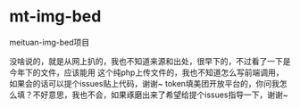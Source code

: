 # mt-img-bed
meituan-img-bed项目

没啥说的，就是从网上扒的，我也不知道来源和出处，很早下的，不过看了一下是今年下的文件，应该能用
这个纯php上传文件的，我也不知道怎么写前端调用，如果会的话可以提个issues贴上代码，谢谢~
token填美团开放平台的，你问我怎么填？不好意思，我也不会，如果琢磨出来了希望给提个issues指导一下，谢谢~
